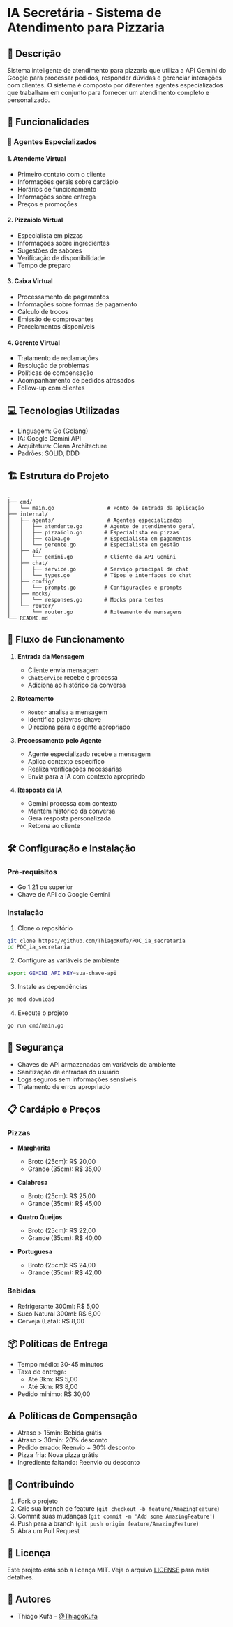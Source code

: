 # IA Secretária - Sistema de Atendimento para Pizzaria

## 📝 Descrição
Sistema inteligente de atendimento para pizzaria que utiliza a API Gemini do Google para processar pedidos, responder dúvidas e gerenciar interações com clientes. O sistema é composto por diferentes agentes especializados que trabalham em conjunto para fornecer um atendimento completo e personalizado.

## 🚀 Funcionalidades

### 🤖 Agentes Especializados

#### 1. Atendente Virtual
- Primeiro contato com o cliente
- Informações gerais sobre cardápio
- Horários de funcionamento
- Informações sobre entrega
- Preços e promoções

#### 2. Pizzaiolo Virtual
- Especialista em pizzas
- Informações sobre ingredientes
- Sugestões de sabores
- Verificação de disponibilidade
- Tempo de preparo

#### 3. Caixa Virtual
- Processamento de pagamentos
- Informações sobre formas de pagamento
- Cálculo de trocos
- Emissão de comprovantes
- Parcelamentos disponíveis

#### 4. Gerente Virtual
- Tratamento de reclamações
- Resolução de problemas
- Políticas de compensação
- Acompanhamento de pedidos atrasados
- Follow-up com clientes

## 💻 Tecnologias Utilizadas

- Linguagem: Go (Golang)
- IA: Google Gemini API
- Arquitetura: Clean Architecture
- Padrões: SOLID, DDD

## 🏗️ Estrutura do Projeto

```
.
├── cmd/
│   └── main.go                 # Ponto de entrada da aplicação
├── internal/
│   ├── agents/                 # Agentes especializados
│   │   ├── atendente.go       # Agente de atendimento geral
│   │   ├── pizzaiolo.go       # Especialista em pizzas
│   │   ├── caixa.go           # Especialista em pagamentos
│   │   └── gerente.go         # Especialista em gestão
│   ├── ai/
│   │   └── gemini.go          # Cliente da API Gemini
│   ├── chat/
│   │   ├── service.go         # Serviço principal de chat
│   │   └── types.go           # Tipos e interfaces do chat
│   ├── config/
│   │   └── prompts.go         # Configurações e prompts
│   ├── mocks/
│   │   └── responses.go       # Mocks para testes
│   └── router/
│       └── router.go          # Roteamento de mensagens
└── README.md
```

## 🔄 Fluxo de Funcionamento

1. **Entrada da Mensagem**
   - Cliente envia mensagem
   - `ChatService` recebe e processa
   - Adiciona ao histórico da conversa

2. **Roteamento**
   - `Router` analisa a mensagem
   - Identifica palavras-chave
   - Direciona para o agente apropriado

3. **Processamento pelo Agente**
   - Agente especializado recebe a mensagem
   - Aplica contexto específico
   - Realiza verificações necessárias
   - Envia para a IA com contexto apropriado

4. **Resposta da IA**
   - Gemini processa com contexto
   - Mantém histórico da conversa
   - Gera resposta personalizada
   - Retorna ao cliente

## 🛠️ Configuração e Instalação

### Pré-requisitos
- Go 1.21 ou superior
- Chave de API do Google Gemini

### Instalação
1. Clone o repositório
```bash
git clone https://github.com/ThiagoKufa/POC_ia_secretaria
cd POC_ia_secretaria
```

2. Configure as variáveis de ambiente
```bash
export GEMINI_API_KEY=sua-chave-api
```

3. Instale as dependências
```bash
go mod download
```

4. Execute o projeto
```bash
go run cmd/main.go
```

## 🔐 Segurança

- Chaves de API armazenadas em variáveis de ambiente
- Sanitização de entradas do usuário
- Logs seguros sem informações sensíveis
- Tratamento de erros apropriado

## 📋 Cardápio e Preços

### Pizzas
- **Margherita**
  - Broto (25cm): R$ 20,00
  - Grande (35cm): R$ 35,00
  
- **Calabresa**
  - Broto (25cm): R$ 25,00
  - Grande (35cm): R$ 45,00
  
- **Quatro Queijos**
  - Broto (25cm): R$ 22,00
  - Grande (35cm): R$ 40,00
  
- **Portuguesa**
  - Broto (25cm): R$ 24,00
  - Grande (35cm): R$ 42,00

### Bebidas
- Refrigerante 300ml: R$ 5,00
- Suco Natural 300ml: R$ 6,00
- Cerveja (Lata): R$ 8,00

## 📦 Políticas de Entrega

- Tempo médio: 30-45 minutos
- Taxa de entrega:
  - Até 3km: R$ 5,00
  - Até 5km: R$ 8,00
- Pedido mínimo: R$ 30,00

## ⚠️ Políticas de Compensação

- Atraso > 15min: Bebida grátis
- Atraso > 30min: 20% desconto
- Pedido errado: Reenvio + 30% desconto
- Pizza fria: Nova pizza grátis
- Ingrediente faltando: Reenvio ou desconto

## 🤝 Contribuindo

1. Fork o projeto
2. Crie sua branch de feature (`git checkout -b feature/AmazingFeature`)
3. Commit suas mudanças (`git commit -m 'Add some AmazingFeature'`)
4. Push para a branch (`git push origin feature/AmazingFeature`)
5. Abra um Pull Request

## 📄 Licença

Este projeto está sob a licença MIT. Veja o arquivo [LICENSE](LICENSE) para mais detalhes.

## 👥 Autores

- Thiago Kufa - [@ThiagoKufa](https://github.com/ThiagoKufa)
